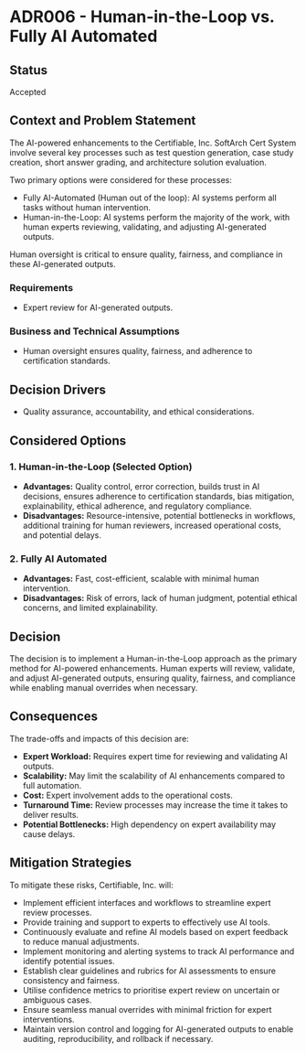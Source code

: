 # ADR006 - Human-in-the-Loop vs. Fully AI Automated

## Status  
Accepted  

## Context and Problem Statement  
The AI-powered enhancements to the Certifiable, Inc. SoftArch Cert System involve several key processes such as test question generation, case study creation, short answer grading, and architecture solution evaluation.

Two primary options were considered for these processes:
- Fully AI-Automated (Human out of the loop): AI systems perform all tasks without human intervention.
- Human-in-the-Loop: AI systems perform the majority of the work, with human experts reviewing, validating, and adjusting AI-generated outputs.

Human oversight is critical to ensure quality, fairness, and compliance in these AI-generated outputs.

### Requirements  
- Expert review for AI-generated outputs.

### Business and Technical Assumptions  
- Human oversight ensures quality, fairness, and adherence to certification standards.

## Decision Drivers  
- Quality assurance, accountability, and ethical considerations.

## Considered Options  
### 1. Human-in-the-Loop (Selected Option)
- **Advantages:** Quality control, error correction, builds trust in AI decisions, ensures adherence to certification standards, bias mitigation, explainability, ethical adherence, and regulatory compliance.
- **Disadvantages:** Resource-intensive, potential bottlenecks in workflows, additional training for human reviewers, increased operational costs, and potential delays.

### 2. Fully AI Automated
- **Advantages:** Fast, cost-efficient, scalable with minimal human intervention.
- **Disadvantages:** Risk of errors, lack of human judgment, potential ethical concerns, and limited explainability.

## Decision  
The decision is to implement a Human-in-the-Loop approach as the primary method for AI-powered enhancements. Human experts will review, validate, and adjust AI-generated outputs, ensuring quality, fairness, and compliance while enabling manual overrides when necessary.

## Consequences  
The trade-offs and impacts of this decision are:
- **Expert Workload:** Requires expert time for reviewing and validating AI outputs.
- **Scalability:** May limit the scalability of AI enhancements compared to full automation.
- **Cost:** Expert involvement adds to the operational costs.
- **Turnaround Time:** Review processes may increase the time it takes to deliver results.
- **Potential Bottlenecks:** High dependency on expert availability may cause delays.

## Mitigation Strategies  
To mitigate these risks, Certifiable, Inc. will:
- Implement efficient interfaces and workflows to streamline expert review processes.
- Provide training and support to experts to effectively use AI tools.
- Continuously evaluate and refine AI models based on expert feedback to reduce manual adjustments.
- Implement monitoring and alerting systems to track AI performance and identify potential issues.
- Establish clear guidelines and rubrics for AI assessments to ensure consistency and fairness.
- Utilise confidence metrics to prioritise expert review on uncertain or ambiguous cases.
- Ensure seamless manual overrides with minimal friction for expert interventions.
- Maintain version control and logging for AI-generated outputs to enable auditing, reproducibility, and rollback if necessary.
